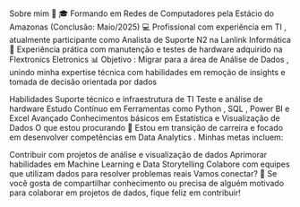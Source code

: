 Sobre mim 👋
🎓 Formando em Redes de Computadores pela Estácio do Amazonas (Conclusão: Maio/2025)
💻 Profissional com experiência em TI , atualmente participante como Analista de Suporte N2 na Lanlink Informática
🔧 Experiência prática com manutenção e testes de hardware adquirido na Flextronics Eletronics
📊 Objetivo : Migrar para a área de Análise de Dados , unindo minha expertise técnica com habilidades em remoção de insights e tomada de decisão orientada por dados

Habilidades
Suporte técnico e infraestrutura de TI
Teste e análise de hardware
Estudo Contínuo em Ferramentas como Python , SQL , Power BI e Excel Avançado
Conhecimentos básicos em Estatística e Visualização de Dados
O que estou procurando 🚀
Estou em transição de carreira e focado em desenvolver competências em Data Analytics . Minhas metas incluem:

Contribuir com projetos de análise e visualização de dados
Aprimorar habilidades em Machine Learning e Data Storytelling
Colabore com equipes que utilizam dados para resolver problemas reais
Vamos conectar? 🤝
Se você gosta de compartilhar conhecimento ou precisa de alguém motivado para colaborar em projetos de dados, fique feliz em contribuir!
